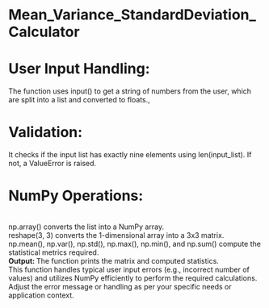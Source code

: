 # Mean_Variance_StandardDeviation_Calculator
<h1> User Input Handling: </h1> The function uses input() to get a string of numbers from the user, which are split into a list and converted to floats., <br>
<h1> Validation: </h1> It checks if the input list has exactly nine elements using len(input_list). If not, a ValueError is raised. <br>
<h1> NumPy Operations: </h1> <br>
np.array() converts the list into a NumPy array. <br>
reshape(3, 3) converts the 1-dimensional array into a 3x3 matrix. <br>
np.mean(), np.var(), np.std(), np.max(), np.min(), and np.sum() compute the statistical metrics required. <br>
<b> Output: </b> The function prints the matrix and computed statistics. <br>
This function handles typical user input errors (e.g., incorrect number of values) and utilizes NumPy efficiently to perform the required calculations. Adjust the error message or handling as per your specific needs or application context. <br>
